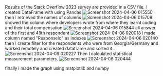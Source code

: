 Results of the Stack Overflow 2023 survey are provided in a CSV file. 
I created DataFrame with using Pandas 
![Screenshot 2024-04-06 015550](https://github.com/BarbareGogritchiani/Data-analysis/assets/93009413/c8f57931-2cc0-470c-83e1-c6e164b42e7e)
then I retrieved the names of columns
![Screenshot 2024-04-06 015708](https://github.com/BarbareGogritchiani/Data-analysis/assets/93009413/a5a3bc88-88a6-4e8a-b0ed-b9b89e86ba07)
showed the column where developers wrote from where they learnt coding and their total compensation
![Screenshot 2024-04-06 015844](https://github.com/BarbareGogritchiani/Data-analysis/assets/93009413/bde6e87f-c172-473f-830e-72ca110b0c35)
all answer of the first and 48th respondent
![Screenshot 2024-04-06 020018](https://github.com/BarbareGogritchiani/Data-analysis/assets/93009413/a3e7b740-7df9-422a-bdef-69e33cf6ca16)
i made column named "ResponseId" as indexes 
![Screenshot 2024-04-06 020140](https://github.com/BarbareGogritchiani/Data-analysis/assets/93009413/7d528111-eddd-4e9a-a88f-1e1d87e210e5)
then I create filter for the respondents who were from Georgia/Germany and worked remotely and created dataframe and sorted it .
![Screenshot 2024-04-06 020227](https://github.com/BarbareGogritchiani/Data-analysis/assets/93009413/71f906bf-8e1a-4255-a183-fc2b560c88b2)
Then I calculated statistical measurement parameters.
![Screenshot 2024-04-06 020444](https://github.com/BarbareGogritchiani/Data-analysis/assets/93009413/c7567970-2d8d-4ec6-a4bf-de755a040ceb)

finally i made the graph using matplotlib and numpy 
